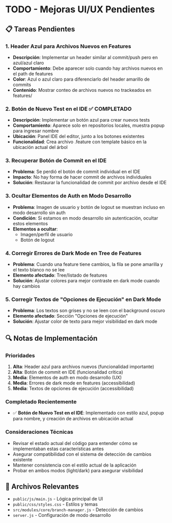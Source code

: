 # TODO - Mejoras UI/UX Pendientes

## 📋 Tareas Pendientes

### 1. Header Azul para Archivos Nuevos en Features

- **Descripción**: Implementar un header similar al commit/push pero en azul/azul claro
- **Comportamiento**: Debe aparecer solo cuando hay archivos nuevos en el path de features
- **Color**: Azul o azul claro para diferenciarlo del header amarillo de commits
- **Contenido**: Mostrar conteo de archivos nuevos no trackeados en features/

### 2. Botón de Nuevo Test en el IDE ✅ COMPLETADO

- **Descripción**: Implementar un botón azul para crear nuevos tests
- **Comportamiento**: Aparece solo en repositorios locales, muestra popup para ingresar nombre
- **Ubicación**: Panel IDE del editor, junto a los botones existentes
- **Funcionalidad**: Crea archivo .feature con template básico en la ubicación actual del árbol

### 3. Recuperar Botón de Commit en el IDE

- **Problema**: Se perdió el botón de commit individual en el IDE
- **Impacto**: No hay forma de hacer commit de archivos individuales
- **Solución**: Restaurar la funcionalidad de commit por archivo desde el IDE

### 3. Ocultar Elementos de Auth en Modo Desarrollo

- **Problema**: Imagen de usuario y botón de logout se muestran incluso en modo desarrollo sin auth
- **Condición**: Si estamos en modo desarrollo sin autenticación, ocultar estos elementos
- **Elementos a ocultar**:
  - Imagen/perfil de usuario
  - Botón de logout

### 4. Corregir Errores de Dark Mode en Tree de Features

- **Problema**: Cuando una feature tiene cambios, la fila se pone amarilla y el texto blanco no se lee
- **Elemento afectado**: Tree/listado de features
- **Solución**: Ajustar colores para mejor contraste en dark mode cuando hay cambios

### 5. Corregir Textos de "Opciones de Ejecución" en Dark Mode

- **Problema**: Los textos son grises y no se leen con el background oscuro
- **Elemento afectado**: Sección "Opciones de ejecución"
- **Solución**: Ajustar color de texto para mejor visibilidad en dark mode

## 🔍 Notas de Implementación

### Prioridades

1. **Alta**: Header azul para archivos nuevos (funcionalidad importante)
2. **Alta**: Botón de commit en IDE (funcionalidad crítica)
3. **Media**: Elementos de auth en modo desarrollo (UX)
4. **Media**: Errores de dark mode en features (accessibilidad)
5. **Media**: Textos de opciones de ejecución (accessibilidad)

### Completado Recientemente

- ✅ **Botón de Nuevo Test en el IDE**: Implementado con estilo azul, popup para nombre, y creación de archivos en ubicación actual

### Consideraciones Técnicas

- Revisar el estado actual del código para entender cómo se implementaban estas características antes
- Asegurar compatibilidad con el sistema de detección de cambios existente
- Mantener consistencia con el estilo actual de la aplicación
- Probar en ambos modos (light/dark) para asegurar visibilidad

## 📁 Archivos Relevantes

- `public/js/main.js` - Lógica principal de UI
- `public/css/styles.css` - Estilos y temas
- `src/modules/core/branch-manager.js` - Detección de cambios
- `server.js` - Configuración de modo desarrollo

